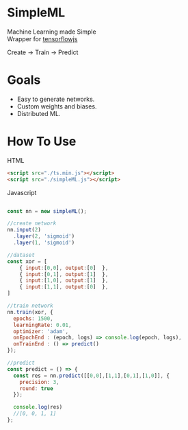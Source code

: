# SimpleML
 Machine Learning made Simple  
 Wrapper for [tensorflowjs](https://www.tensorflow.org/js)
 
 Create -> Train -> Predict
 
# Goals  
* Easy to generate networks.
* Custom weights and biases.
* Distributed ML.

# How To Use
HTML
```html
<script src="./ts.min.js"></script>
<script src="./simpleML.js"></script>
```
Javascript
```Javascript

const nn = new simpleML();

//create network
nn.input(2)
  .layer(2, 'sigmoid')
  .layer(1, 'sigmoid')

//dataset
const xor = [
    { input:[0,0], output:[0]  },
    { input:[0,1], output:[1]  },
    { input:[1,0], output:[1]  },
    { input:[1,1], output:[0]  },  
]

//train network
nn.train(xor, {
  epochs: 1500,
  learningRate: 0.01,
  optimizer: 'adam',
  onEpochEnd : (epoch, logs) => console.log(epoch, logs),
  onTrainEnd : () => predict()
});

//predict
const predict = () => {
  const res = nn.predict([[0,0],[1,1],[0,1],[1,0]], {
    precision: 3,
    round: true
  });

  console.log(res)
  //[0, 0, 1, 1]
};




```
